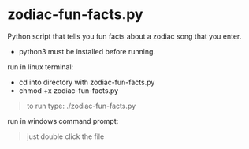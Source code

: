 # zodiac-fun-facts.py
Python script that tells you fun facts about a zodiac song that you enter.

- python3 must be installed before running.

run in linux terminal:
- cd into directory with zodiac-fun-facts.py
- chmod +x zodiac-fun-facts.py
> to run type: ./zodiac-fun-facts.py

run in windows command prompt:
> just double click the file
